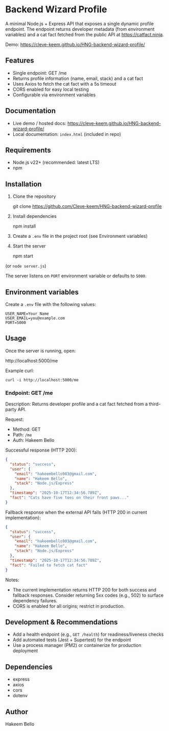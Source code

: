 # Backend Wizard Profile

A minimal Node.js + Express API that exposes a single dynamic profile endpoint. The endpoint returns developer metadata (from environment variables) and a cat fact fetched from the public API at https://catfact.ninja.

Demo: https://cleve-keem.github.io/HNG-backend-wizard-profile/

## Features

- Single endpoint: GET /me
- Returns profile information (name, email, stack) and a cat fact
- Uses Axios to fetch the cat fact with a 5s timeout
- CORS enabled for easy local testing
- Configurable via environment variables

## Documentation

- Live demo / hosted docs: https://cleve-keem.github.io/HNG-backend-wizard-profile/
- Local documentation: `index.html` (included in repo)

## Requirements

- Node.js v22+ (recommended: latest LTS)
- npm

## Installation

1. Clone the repository

   git clone https://github.com/Cleve-keem/HNG-backend-wizard-profile

2. Install dependencies

   npm install

3. Create a `.env` file in the project root (see Environment variables)

4. Start the server

   npm start

(or `node server.js`)

The server listens on `PORT` environment variable or defaults to `5000`.

## Environment variables

Create a `.env` file with the following values:

```
USER_NAME=Your Name
USER_EMAIL=you@example.com
PORT=5000
```

## Usage

Once the server is running, open:

http://localhost:5000/me

Example curl:

```
curl -i http://localhost:5000/me
```

### Endpoint: GET /me

Description: Returns developer profile and a cat fact fetched from a third-party API.

Request:

- Method: GET
- Path: `/me`
- Auth: Hakeem Bello

Successful response (HTTP 200):

```json
{
  "status": "success",
  "user": {
    "email": "hakeembello983@gmail.com",
    "name": "Hakeem Bello",
    "stack": "Node.js/Express"
  },
  "timestamp": "2025-10-17T12:34:56.789Z",
  "fact": "Cats have five toes on their front paws..."
}
```

Fallback response when the external API fails (HTTP 200 in current implementation):

```json
{
  "status": "success",
  "user": {
    "email": "hakeembello983@gmail.com",
    "name": "Hakeem Bello",
    "stack": "Node.js/Express"
  },
  "timestamp": "2025-10-17T12:34:56.789Z",
  "fact": "Failed to fetch cat fact"
}
```

Notes:

- The current implementation returns HTTP 200 for both success and fallback responses. Consider returning 5xx codes (e.g., 502) to surface dependency failures.
- CORS is enabled for all origins; restrict in production.

## Development & Recommendations

- Add a health endpoint (e.g., `GET /health`) for readiness/liveness checks
- Add automated tests (Jest + Supertest) for the endpoint
- Use a process manager (PM2) or containerize for production deployment

## Dependencies

- express
- axios
- cors
- dotenv

## Author

Hakeem Bello

